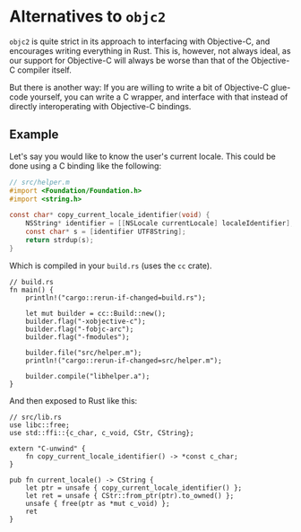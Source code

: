 # Alternatives to `objc2`

`objc2` is quite strict in its approach to interfacing with Objective-C, and encourages writing everything in Rust. This is, however, not always ideal, as our support for Objective-C will always be worse than that of the Objective-C compiler itself.

But there is another way: If you are willing to write a bit of Objective-C glue-code yourself, you can write a C wrapper, and interface with that instead of directly interoperating with Objective-C bindings.


## Example

Let's say you would like to know the user's current locale. This could be done using a C binding like the following:

```objective-c
// src/helper.m
#import <Foundation/Foundation.h>
#import <string.h>

const char* copy_current_locale_identifier(void) {
    NSString* identifier = [[NSLocale currentLocale] localeIdentifier];
    const char* s = [identifier UTF8String];
    return strdup(s);
}
```

Which is compiled in your `build.rs` (uses the `cc` crate).

```rust, ignore
// build.rs
fn main() {
    println!("cargo::rerun-if-changed=build.rs");

    let mut builder = cc::Build::new();
    builder.flag("-xobjective-c");
    builder.flag("-fobjc-arc");
    builder.flag("-fmodules");

    builder.file("src/helper.m");
    println!("cargo::rerun-if-changed=src/helper.m");

    builder.compile("libhelper.a");
}
```

And then exposed to Rust like this:

```rust, ignore
// src/lib.rs
use libc::free;
use std::ffi::{c_char, c_void, CStr, CString};

extern "C-unwind" {
    fn copy_current_locale_identifier() -> *const c_char;
}

pub fn current_locale() -> CString {
    let ptr = unsafe { copy_current_locale_identifier() };
    let ret = unsafe { CStr::from_ptr(ptr).to_owned() };
    unsafe { free(ptr as *mut c_void) };
    ret
}
```
